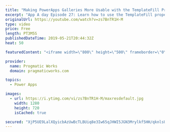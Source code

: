 ```yaml
---
title: "Making PowerApps Galleries More Usable with the TemplateFill Property"
excerpt: "App A day Episode 27: Learn how to use the TemplateFill property to make your PowerApps galleries more usable.  For more PowerApps training, visit http://www.pragmaticworkstraining.com  Or we're passionate about building apps for you: http://www.powerplatformpros.com"
originalUrl: https://youtube.com/watch?v=zs7BnTR1H-M
type: video
price: Free
length: PT3M5S
publishedDateTime: 2019-05-21T20:44:32Z
heat: 50

featuredContent: "<iframe width=\"800\" height=\"500\" frameborder=\"0\" src=\"https://www.youtube.com/embed/zs7BnTR1H-M\" allow=\"accelerometer; autoplay; encrypted-media; gyroscope; picture-in-picture\" allowfullscreen></iframe>"

provider:
  name: Progmatic Works
  domain: pragmaticworks.com

topics:
  - Power Apps

images:
  - url: https://i.ytimg.com/vi/zs7BnTR1H-M/maxresdefault.jpg
    width: 1280
    height: 720
    isCached: true

secured: "XjP5UE9LalXQyicbAzUwBcTLBUiq8e3Iw65qJHWI5JGN3Mrylkf5HH/qknlsUQSS/0OmnnWK2WE2NEKRqN2Pakmga4ZQmF/gu27V/tgEUnmaYXmsw+jJ35ecpIBYnCql02T9MnpSrjpWk/ca4FyxvNC8sSxfi1HUyidg435CYzU/6qBmCfsQ5J8zUAlouBHvRASCKDHUhuXzY3gM/cTV0LvC2yQt/3YOA0Ob4yXNx165Yi0jbvFTRVsCvTlZQJq6bStmSYLi4qWXBCu95zvVNfHlp6JQymyUFKNZySnLLeWfkdqrcNct80dYB0Ji4ot1NOmoADaHlDJGVOEMdLtAg+qBiDdQSmpDz3llQMJNoaKRSFSuCj+k2icU/vGzvy60LlBVdbqFEEJtgZ4j9wSnrfYxWbDy+lfuhb0PG1LKAH4=;schl1E5x5IkK5q9phLcRpQ=="
---
```


